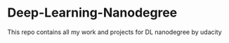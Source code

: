 # Deep-Learning-Nanodegree
This repo contains all my work and projects for DL nanodegree by udacity
